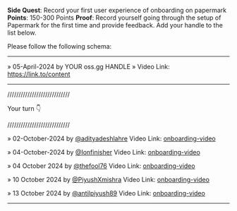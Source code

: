 **Side Quest**: Record your first user experience of onboarding on papermark
**Points**: 150-300 Points
**Proof**: Record yourself going through the setup of Papermark for the first time and provide
feedback. Add your handle to the list below.

Please follow the following schema:

---

» 05-April-2024 by YOUR oss.gg HANDLE » Video Link: https://link.to/content

---

////////////////////////////

Your turn 👇

////////////////////////////

» 02-October-2024 by [@adityadeshlahre](https://oss.gg/adityadeshlahre/) Video Link: [onboarding-video](https://drive.google.com/file/d/1PfPQoZhdgK9srEZpeUqtdpf6w89GRKbi/view)

» 04-October-2024 by [@Ionfinisher](https://oss.gg/Ionfinisher/) Video Link: [onboarding-video](https://www.loom.com/share/3190223108594d6fa10ccfdd9cab6f4e?sid=aabdf87d-12c4-4486-a2b5-c9a6feac6f43)

» 04 October 2024 by [@thefool76](https://oss.gg/thefool76/) Video Link: [onboarding-video](https://drive.google.com/drive/folders/1jcwaaxBxoL9c3sYmoQT3hGcmN6oob_hn?usp=share_link)

» 10 October 2024 by [@PiyushXmishra](https://oss.gg/PiyushXmishra/) Video Link: [onboarding-video](https://youtu.be/X9uQQLdhjeI)

» 13 October 2024 by [@antilpiyush89](https://oss.gg/antilpiyush89/) Video Link: [onboarding-video](https://youtu.be/8PDk9kMmVW8?si=pSc7VntpawcwLObW)

---
